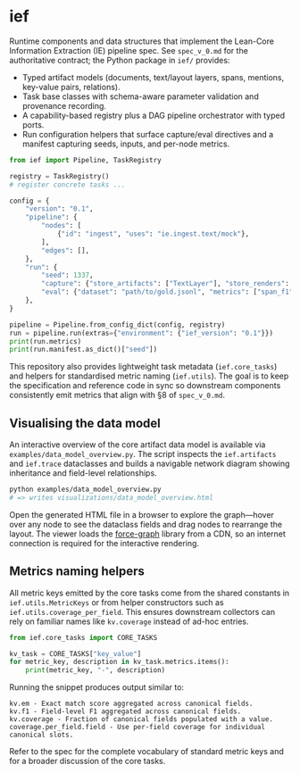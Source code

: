 # ief

Runtime components and data structures that implement the Lean-Core Information Extraction (IE) pipeline spec. See `spec_v_0.md` for the authoritative contract; the Python package in `ief/` provides:

- Typed artifact models (documents, text/layout layers, spans, mentions, key-value pairs, relations).
- Task base classes with schema-aware parameter validation and provenance recording.
- A capability-based registry plus a DAG pipeline orchestrator with typed ports.
- Run configuration helpers that surface capture/eval directives and a manifest capturing seeds, inputs, and per-node metrics.

```python
from ief import Pipeline, TaskRegistry

registry = TaskRegistry()
# register concrete tasks ...

config = {
    "version": "0.1",
    "pipeline": {
        "nodes": [
            {"id": "ingest", "uses": "ie.ingest.text/mock"},
        ],
        "edges": [],
    },
    "run": {
        "seed": 1337,
        "capture": {"store_artifacts": ["TextLayer"], "store_renders": False},
        "eval": {"dataset": "path/to/gold.jsonl", "metrics": ["span_f1"]},
    },
}

pipeline = Pipeline.from_config_dict(config, registry)
run = pipeline.run(extras={"environment": {"ief_version": "0.1"}})
print(run.metrics)
print(run.manifest.as_dict()["seed"])
```

This repository also provides lightweight task metadata (`ief.core_tasks`) and helpers for standardised metric naming (`ief.utils`). The goal is to keep the specification and reference code in sync so downstream components consistently emit metrics that align with §8 of `spec_v_0.md`.

## Visualising the data model

An interactive overview of the core artifact data model is available via `examples/data_model_overview.py`. The script inspects the `ief.artifacts` and `ief.trace` dataclasses and builds a navigable network diagram showing inheritance and field-level relationships.

```bash
python examples/data_model_overview.py
# => writes visualizations/data_model_overview.html
```

Open the generated HTML file in a browser to explore the graph—hover over any node to see the dataclass fields and drag nodes to rearrange the layout. The viewer loads the [force-graph](https://github.com/vasturiano/force-graph) library from a CDN, so an internet connection is required for the interactive rendering.

## Metrics naming helpers

All metric keys emitted by the core tasks come from the shared constants in `ief.utils.MetricKeys` or from helper constructors such as `ief.utils.coverage_per_field`. This ensures downstream collectors can rely on familiar names like `kv.coverage` instead of ad-hoc entries.

```python
from ief.core_tasks import CORE_TASKS

kv_task = CORE_TASKS["key_value"]
for metric_key, description in kv_task.metrics.items():
    print(metric_key, "-", description)
```

Running the snippet produces output similar to:

```
kv.em - Exact match score aggregated across canonical fields.
kv.f1 - Field-level F1 aggregated across canonical fields.
kv.coverage - Fraction of canonical fields populated with a value.
coverage.per_field.field - Use per-field coverage for individual canonical slots.
```

Refer to the spec for the complete vocabulary of standard metric keys and for a broader discussion of the core tasks.
